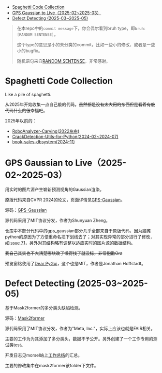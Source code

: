 - [Spaghetti Code Collection](#spaghetti-code-collection)
- [GPS Gaussian to Live（2025-02~2025-03）](#gps-gaussian-to-live2025-022025-03)
- [Defect Detecting (2025-03~2025-05)](#defect-detecting-2025-032025-05)

> 在本repo中的`commit message`下，你会偶尔看到bruh type，即`bruh:[RANDOM SENTENSE]`。
> 
> 这个type的意思是小的未分类的commit，比如一些小的修改，或者是一些小的bugfix。
> 
> 随机语句来自[RANDOM SENTENSE](https://randomwordgenerator.com/sentence.php)，非常感谢。

# Spaghetti Code Collection
Like a pile of spaghetti.

从2025年开始收集一点自己敲的代码，~~虽然都是没有太大用的东西但是看着有敲代码什么的很幸福吧~~。

2025年以前的：

- [RoboAnalyzer-Carving(2022左右)](https://github.com/AkutaZehy/RoboAnalyzer-Carving)
- [CrackDetection-Utils-for-Python(2024-02~2024-07)](https://github.com/AkutaZehy/CrackDetection-Utils-for-Python)
- [book-sales-dbsystem(2024-11)](https://github.com/AkutaZehy/book-sales-dbsystem)

# GPS Gaussian to Live（2025-02~2025-03）

用实时的图片源产生崭新预测视角的Gaussian渲染。

原版代码来自CVPR 2024的论文，页面详情见[GPS-Gaussian](https://shunyuanzheng.github.io/GPS-Gaussian)。

源码：[GPS-Gaussian](https://github.com/aipixel/GPS-Gaussian)

源代码采用了MIT协议分发，作者为Shunyuan Zheng。

仓库中本部分代码中的gps_gaussian部分几乎全部来自于原版代码，因为脑瘫python的原因为了方便重命名把下划线去了；对其实现异常的部分进行了修改，如[issue 71](https://github.com/aipixel/GPS-Gaussian/issues/71)，另外对其结构略有调整以适应实时的图片源的数据结构。

~~我自己其实也不大清楚哪块改了懒得找了就没标，非常抱歉Orz~~

预览窗格使用了[Dear PyGui](https://github.com/hoffstadt/DearPyGui)，这个也是MIT，作者是Jonathan Hoffstadt。

# Defect Detecting (2025-03~2025-05)

基于Mask2former的多分类头缺陷检测。

源码：[Mask2former](https://github.com/facebookresearch/Mask2Former)

源代码采用了MIT协议分发，作者为"Meta, Inc."，实际上应该也就是FAIR相关。

主要的工作为为其添加了多分类头，数据不予公开。另外创建了一个工作专用的测试类test。

开发日志见morsel站上[工作总结](https://akutazehy.github.io/morsel/posts/2504%E9%A1%B9%E7%9B%AE%E6%80%BB%E7%BB%93/)的汇总。

主要的修改集中在mask2former该folder下文件。